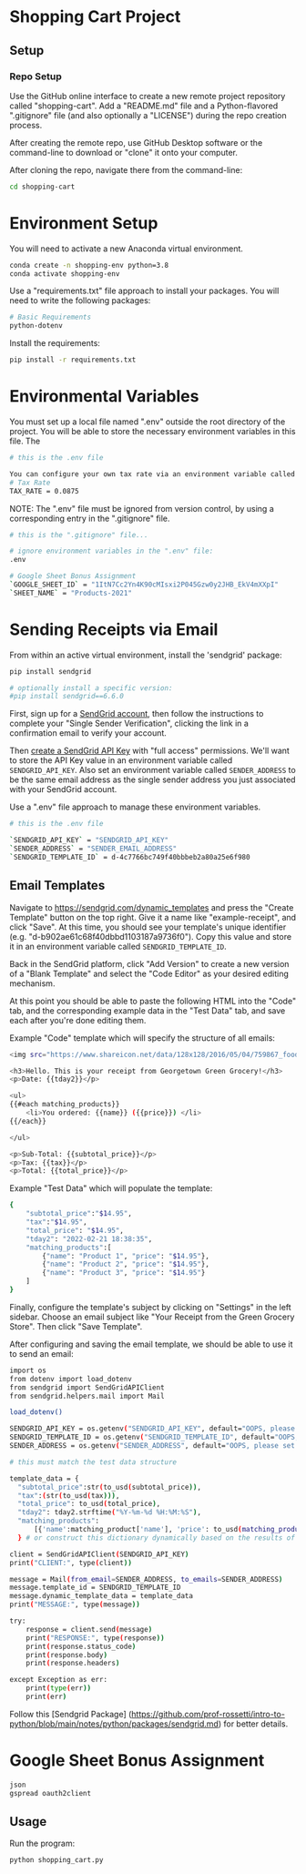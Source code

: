 # Shopping Cart Project 

## Setup 

### Repo Setup 

Use the GitHub online interface to create a new remote project repository called "shopping-cart". Add a "README.md" file and a Python-flavored ".gitignore" file (and also optionally a "LICENSE") during the repo creation process. 

After creating the remote repo, use GitHub Desktop software or the command-line to download or "clone" it onto your computer.

After cloning the repo, navigate there from the command-line:

```sh
cd shopping-cart 
```

# Environment Setup 

You will need to activate a new Anaconda virtual environment.

```sh
conda create -n shopping-env python=3.8 
conda activate shopping-env
```

Use a "requirements.txt" file approach to install your packages. 
You will need to write the following packages: 

```sh
# Basic Requirements 
python-dotenv
```

Install the requirements: 
```sh
pip install -r requirements.txt
```

# Environmental Variables 

You must set up a local file named ".env" outside the root directory of the project. You will be able to store the necessary environment variables in this file. The 

```sh
# this is the .env file 

You can configure your own tax rate via an environment variable called `TAX_RATE`.
# Tax Rate 
TAX_RATE = 0.0875
```

NOTE: The ".env" file must be ignored from version control, by using a corresponding entry in the ".gitignore" file.

```sh
# this is the ".gitignore" file...

# ignore environment variables in the ".env" file:
.env
```

```sh
# Google Sheet Bonus Assignment 
`GOOGLE_SHEET_ID` = "1ItN7Cc2Yn4K90cMIsxi2P045Gzw0y2JHB_EkV4mXXpI"
`SHEET_NAME` = "Products-2021"
```


# Sending Receipts via Email 

From within an active virtual environment, install the 'sendgrid' package:

```sh
pip install sendgrid

# optionally install a specific version:
#pip install sendgrid==6.6.0
```

First, sign up for a [SendGrid account](https://signup.sendgrid.com/), then follow the instructions to complete your "Single Sender Verification", clicking the link in a confirmation email to verify your account. 


Then [create a SendGrid API Key](https://app.sendgrid.com/settings/api_keys) with "full access" permissions. We'll want to store the API Key value in an environment variable called `SENDGRID_API_KEY`.
Also set an environment variable called `SENDER_ADDRESS` to be the same email address as the single sender address you just associated with your SendGrid account.

Use a ".env" file approach to manage these environment variables.

```sh
# this is the .env file 

`SENDGRID_API_KEY` = "SENDGRID_API_KEY"
`SENDER_ADDRESS` = "SENDER_EMAIL_ADDRESS" 
`SENDGRID_TEMPLATE_ID` = d-4c7766bc749f40bbbeb2a80a25e6f980
```

## Email Templates

Navigate to https://sendgrid.com/dynamic_templates and press the "Create Template" button on the top right. Give it a name like "example-receipt", and click "Save". At this time, you should see your template's unique identifier (e.g. "d-b902ae61c68f40dbbd1103187a9736f0"). Copy this value and store it in an environment variable called `SENDGRID_TEMPLATE_ID`.

Back in the SendGrid platform, click "Add Version" to create a new version of a "Blank Template" and select the "Code Editor" as your desired editing mechanism.

At this point you should be able to paste the following HTML into the "Code" tab, and the corresponding example data in the "Test Data" tab, and save each after you're done editing them.


Example "Code" template which will specify the structure of all emails:
```sh
<img src="https://www.shareicon.net/data/128x128/2016/05/04/759867_food_512x512.png">

<h3>Hello. This is your receipt from Georgetown Green Grocery!</h3>
<p>Date: {{tday2}}</p>

<ul>
{{#each matching_products}}
    <li>You ordered: {{name}} ({{price}}) </li>
{{/each}}

</ul>

<p>Sub-Total: {{subtotal_price}}</p>
<p>Tax: {{tax}}</p>
<p>Total: {{total_price}}</p>
```

Example "Test Data" which will populate the template:

```sh
{
    "subtotal_price":"$14.95",
    "tax":"$14.95",
    "total_price": "$14.95",
    "tday2": "2022-02-21 18:38:35",
    "matching_products":[
        {"name": "Product 1", "price": "$14.95"},
        {"name": "Product 2", "price": "$14.95"},
        {"name": "Product 3", "price": "$14.95"}
    ]
}
```

Finally, configure the template's subject by clicking on "Settings" in the left sidebar. Choose an email subject like "Your Receipt from the Green Grocery Store". Then click "Save Template".

After configuring and saving the email template, we should be able to use it to send an email:

```sh
import os
from dotenv import load_dotenv
from sendgrid import SendGridAPIClient
from sendgrid.helpers.mail import Mail

load_dotenv()

SENDGRID_API_KEY = os.getenv("SENDGRID_API_KEY", default="OOPS, please set env var called 'SENDGRID_API_KEY'")
SENDGRID_TEMPLATE_ID = os.getenv("SENDGRID_TEMPLATE_ID", default="OOPS, please set env var called 'SENDGRID_TEMPLATE_ID'")
SENDER_ADDRESS = os.getenv("SENDER_ADDRESS", default="OOPS, please set env var called 'SENDER_ADDRESS'")

# this must match the test data structure

template_data = {
  "subtotal_price":str(to_usd(subtotal_price)),
  "tax":(str(to_usd(tax))),
  "total_price": to_usd(total_price),
  "tday2": tday2.strftime("%Y-%m-%d %H:%M:%S"), 
  "matching_products":
      [{'name':matching_product['name'], 'price': to_usd(matching_product['price'])} for matching_product in matching_products]
  } # or construct this dictionary dynamically based on the results of some other process :-D

client = SendGridAPIClient(SENDGRID_API_KEY)
print("CLIENT:", type(client))

message = Mail(from_email=SENDER_ADDRESS, to_emails=SENDER_ADDRESS)
message.template_id = SENDGRID_TEMPLATE_ID
message.dynamic_template_data = template_data
print("MESSAGE:", type(message))

try:
    response = client.send(message)
    print("RESPONSE:", type(response))
    print(response.status_code)
    print(response.body)
    print(response.headers)

except Exception as err:
    print(type(err))
    print(err)
```

Follow this [Sendgrid Package] (https://github.com/prof-rossetti/intro-to-python/blob/main/notes/python/packages/sendgrid.md) for better details.

# Google Sheet Bonus Assignment 

```sh
json
gspread oauth2client
```

## Usage 

Run the program: 

```sh
python shopping_cart.py 
```

